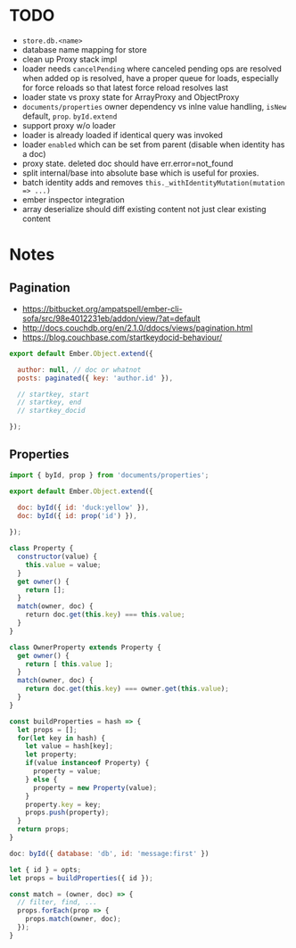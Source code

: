 # TODO

* `store.db.<name>`
* database name mapping for store
* clean up Proxy stack impl
* loader needs `cancelPending` where canceled pending ops are resolved when added op is resolved, have a proper queue for loads, especially for force reloads so that latest force reload resolves last
* loader state vs proxy state for ArrayProxy and ObjectProxy
* `documents/properties` owner dependency vs inlne value handling, `isNew` default, `prop`. `byId.extend`
* support proxy w/o loader
* loader is already loaded if identical query was invoked
* loader `enabled` which can be set from parent (disable when identity has a doc)
* proxy state. deleted doc should have err.error=not_found
* split internal/base into absolute base which is useful for proxies.
* batch identity adds and removes `this._withIdentityMutation(mutation => ...)`
* ember inspector integration
* array deserialize should diff existing content not just clear existing content

# Notes

## Pagination

* https://bitbucket.org/ampatspell/ember-cli-sofa/src/98e4012231eb/addon/view/?at=default
* http://docs.couchdb.org/en/2.1.0/ddocs/views/pagination.html
* https://blog.couchbase.com/startkeydocid-behaviour/

``` javascript
export default Ember.Object.extend({

  author: null, // doc or whatnot
  posts: paginated({ key: 'author.id' }),

  // startkey, start
  // startkey, end
  // startkey_docid

});
```

## Properties

``` javascript
import { byId, prop } from 'documents/properties';

export default Ember.Object.extend({

  doc: byId({ id: 'duck:yellow' }),
  doc: byId({ id: prop('id') }),
  
});
```

``` javascript
class Property {
  constructor(value) {
    this.value = value;
  }
  get owner() {
    return [];
  }
  match(owner, doc) {
    return doc.get(this.key) === this.value;
  }
}

class OwnerProperty extends Property {
  get owner() {
    return [ this.value ];
  }
  match(owner, doc) {
    return doc.get(this.key) === owner.get(this.value);
  }
}
```

``` javascript
const buildProperties = hash => {
  let props = [];
  for(let key in hash) {
    let value = hash[key];
    let property;
    if(value instanceof Property) {
      property = value;
    } else {
      property = new Property(value);
    }
    property.key = key;
    props.push(property);
  }
  return props;
}
```

``` javascript
doc: byId({ database: 'db', id: 'message:first' })

let { id } = opts;
let props = buildProperties({ id });

const match = (owner, doc) => {
  // filter, find, ...
  props.forEach(prop => {
    props.match(owner, doc);
  });
}
```
